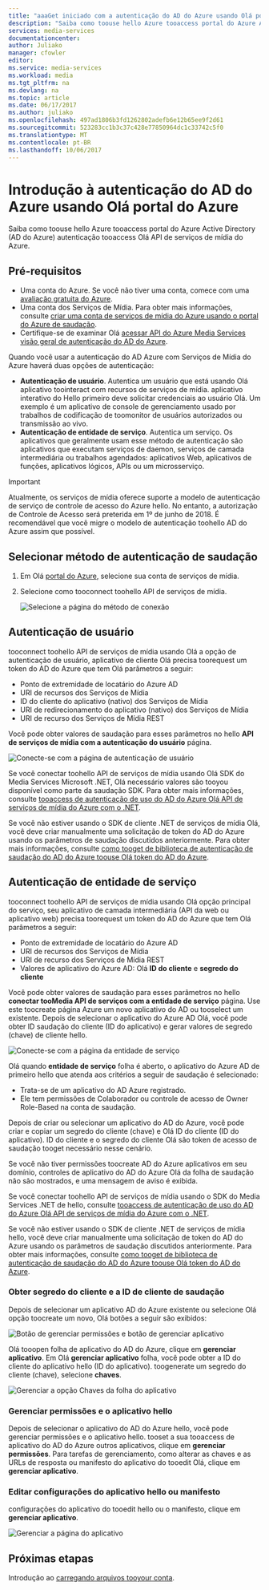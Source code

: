 ```yaml
---
title: "aaaGet iniciado com a autenticação do AD do Azure usando Olá portal do Azure | Microsoft Docs"
description: "Saiba como toouse hello Azure tooaccess portal do Azure Active Directory (AD do Azure) autenticação tooconsume Olá API de serviços de mídia do Azure."
services: media-services
documentationcenter: 
author: Juliako
manager: cfowler
editor: 
ms.service: media-services
ms.workload: media
ms.tgt_pltfrm: na
ms.devlang: na
ms.topic: article
ms.date: 06/17/2017
ms.author: juliako
ms.openlocfilehash: 497ad1806b3fd1262802adefb6e12b65ee9f2d61
ms.sourcegitcommit: 523283cc1b3c37c428e77850964dc1c33742c5f0
ms.translationtype: MT
ms.contentlocale: pt-BR
ms.lasthandoff: 10/06/2017
---
```

# <a name="get-started-with-azure-ad-authentication-by-using-hello-azure-portal"></a>Introdução à autenticação do AD do Azure usando Olá portal do Azure

Saiba como toouse hello Azure tooaccess portal do Azure Active Directory (AD do Azure) autenticação tooaccess Olá API de serviços de mídia do Azure.

## <a name="prerequisites"></a>Pré-requisitos

- Uma conta do Azure. Se você não tiver uma conta, comece com uma [avaliação gratuita do Azure](https://azure.microsoft.com/pricing/free-trial/). 
- Uma conta dos Serviços de Mídia. Para obter mais informações, consulte [criar uma conta de serviços de mídia do Azure usando o portal do Azure de saudação](media-services-portal-create-account.md).
- Certifique-se de examinar Olá [acessar API do Azure Media Services visão geral de autenticação do AD do Azure](media-services-use-aad-auth-to-access-ams-api.md). 

Quando você usar a autenticação do AD Azure com Serviços de Mídia do Azure haverá duas opções de autenticação:

- **Autenticação de usuário**. Autentica um usuário que está usando Olá aplicativo toointeract com recursos de serviços de mídia. aplicativo interativo do Hello primeiro deve solicitar credenciais ao usuário Olá. Um exemplo é um aplicativo de console de gerenciamento usado por trabalhos de codificação de toomonitor de usuários autorizados ou transmissão ao vivo. 
- **Autenticação de entidade de serviço**. Autentica um serviço. Os aplicativos que geralmente usam esse método de autenticação são aplicativos que executam serviços de daemon, serviços de camada intermediária ou trabalhos agendados: aplicativos Web, aplicativos de funções, aplicativos lógicos, APIs ou um microsserviço.

> [!IMPORTANT]
> Atualmente, os serviços de mídia oferece suporte a modelo de autenticação de serviço de controle de acesso do Azure hello. No entanto, a autorização de Controle de Acesso será preterida em 1º de junho de 2018. É recomendável que você migre o modelo de autenticação toohello AD do Azure assim que possível.

## <a name="select-hello-authentication-method"></a>Selecionar método de autenticação de saudação

1. Em Olá [portal do Azure](https://portal.azure.com/), selecione sua conta de serviços de mídia.
2. Selecione como tooconnect toohello API de serviços de mídia.

    ![Selecione a página do método de conexão](./media/media-services-portal-get-started-with-aad/media-services-portal-get-started01.png)

## <a name="user-authentication"></a>Autenticação de usuário

tooconnect toohello API de serviços de mídia usando Olá a opção de autenticação de usuário, aplicativo de cliente Olá precisa toorequest um token do AD do Azure que tem Olá parâmetros a seguir:  

* Ponto de extremidade de locatário do Azure AD
* URI de recursos dos Serviços de Mídia
* ID do cliente do aplicativo (nativo) dos Serviços de Mídia 
* URI de redirecionamento do aplicativo (nativo) dos Serviços de Mídia 
* URI de recurso dos Serviços de Mídia REST

Você pode obter valores de saudação para esses parâmetros no hello **API de serviços de mídia com a autenticação do usuário** página. 

![Conecte-se com a página de autenticação de usuário](./media/media-services-portal-get-started-with-aad/media-services-portal-get-started02.png)

Se você conectar toohello API de serviços de mídia usando Olá SDK do Media Services Microsoft .NET, Olá necessário valores são tooyou disponível como parte da saudação SDK. Para obter mais informações, consulte [tooaccess de autenticação de uso do AD do Azure Olá API de serviços de mídia do Azure com o .NET](media-services-dotnet-get-started-with-aad.md).

Se você não estiver usando o SDK de cliente .NET de serviços de mídia Olá, você deve criar manualmente uma solicitação de token do AD do Azure usando os parâmetros de saudação discutidos anteriormente. Para obter mais informações, consulte [como tooget de biblioteca de autenticação de saudação do AD do Azure toouse Olá token do AD do Azure](../active-directory/develop/active-directory-authentication-libraries.md).

## <a name="service-principal-authentication"></a>Autenticação de entidade de serviço

tooconnect toohello API de serviços de mídia usando Olá opção principal do serviço, seu aplicativo de camada intermediária (API da web ou aplicativo web) precisa toorequest um token do AD do Azure que tem Olá parâmetros a seguir:  

* Ponto de extremidade de locatário do Azure AD
* URI de recursos dos Serviços de Mídia 
* URI de recurso dos Serviços de Mídia REST
* Valores de aplicativo do Azure AD: Olá **ID do cliente** e **segredo do cliente**

Você pode obter valores de saudação para esses parâmetros no hello **conectar tooMedia API de serviços com a entidade de serviço** página. Use este toocreate página Azure um novo aplicativo do AD ou tooselect um existente. Depois de selecionar o aplicativo do Azure AD Olá, você pode obter ID saudação do cliente (ID do aplicativo) e gerar valores de segredo (chave) de cliente hello. 

![Conecte-se com a página da entidade de serviço](./media/media-services-portal-get-started-with-aad/media-services-portal-get-started04.png)

Olá quando **entidade de serviço** folha é aberto, o aplicativo do Azure AD de primeiro hello que atenda aos critérios a seguir de saudação é selecionado:

- Trata-se de um aplicativo do AD Azure registrado.
- Ele tem permissões de Colaborador ou controle de acesso de Owner Role-Based na conta de saudação.

Depois de criar ou selecionar um aplicativo do AD do Azure, você pode criar e copiar um segredo do cliente (chave) e Olá ID do cliente (ID do aplicativo). ID do cliente e o segredo do cliente Olá são token de acesso de saudação tooget necessário nesse cenário.

Se você não tiver permissões toocreate AD do Azure aplicativos em seu domínio, controles de aplicativo do AD do Azure Olá da folha de saudação não são mostrados, e uma mensagem de aviso é exibida.

Se você conectar toohello API de serviços de mídia usando o SDK do Media Services .NET de hello, consulte [tooaccess de autenticação de uso do AD do Azure Olá API de serviços de mídia do Azure com o .NET](media-services-dotnet-get-started-with-aad.md).

Se você não estiver usando o SDK de cliente .NET de serviços de mídia hello, você deve criar manualmente uma solicitação de token do AD do Azure usando os parâmetros de saudação discutidos anteriormente. Para obter mais informações, consulte [como tooget de biblioteca de autenticação de saudação do AD do Azure toouse Olá token do AD do Azure](../active-directory/develop/active-directory-authentication-libraries.md).

### <a name="get-hello-client-id-and-client-secret"></a>Obter segredo do cliente e a ID de cliente de saudação

Depois de selecionar um aplicativo AD do Azure existente ou selecione Olá opção toocreate um novo, Olá botões a seguir são exibidos:

![Botão de gerenciar permissões e botão de gerenciar aplicativo](./media/media-services-portal-get-started-with-aad/media-services-portal-manage.png)

Olá tooopen folha de aplicativo do AD do Azure, clique em **gerenciar aplicativo**. Em Olá **gerenciar aplicativo** folha, você pode obter a ID do cliente do aplicativo hello (ID do aplicativo). toogenerate um segredo do cliente (chave), selecione **chaves**.

![Gerenciar a opção Chaves da folha do aplicativo](./media/media-services-portal-get-started-with-aad/media-services-portal-get-started06.png) 

### <a name="manage-permissions-and-hello-application"></a>Gerenciar permissões e o aplicativo hello

Depois de selecionar o aplicativo do AD do Azure hello, você pode gerenciar permissões e o aplicativo hello. tooset a sua tooaccess de aplicativo do AD do Azure outros aplicativos, clique em **gerenciar permissões**. Para tarefas de gerenciamento, como alterar as chaves e as URLs de resposta ou manifesto do aplicativo do tooedit Olá, clique em **gerenciar aplicativo**.

### <a name="edit-hello-apps-settings-or-manifest"></a>Editar configurações do aplicativo hello ou manifesto

configurações do aplicativo do tooedit hello ou o manifesto, clique em **gerenciar aplicativo**.

![Gerenciar a página do aplicativo](./media/media-services-portal-get-started-with-aad/media-services-portal-get-started05.png)

## <a name="next-steps"></a>Próximas etapas

Introdução ao [carregando arquivos tooyour conta](media-services-portal-upload-files.md).
